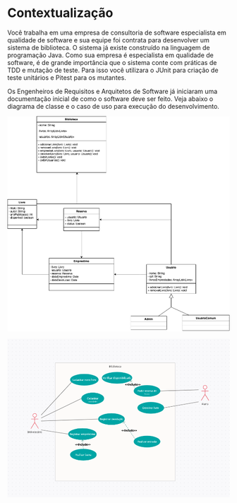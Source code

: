 
  

# Contextualização
  

Você trabalha em uma empresa de consultoria de software especialista em qualidade de software e sua equipe foi contrata para desenvolver um sistema de biblioteca. O sistema já existe construído na linguagem de programação Java. Como sua empresa é especialista em qualidade de software, é de grande importância que o sistema conte com práticas de TDD e mutação de teste. Para isso você utilizara o JUnit para criação de teste unitários e Pitest para os mutantes.

Os Engenheiros de Requisitos e Arquitetos de Software já iniciaram uma documentação inicial de como o software deve ser feito. Veja abaixo o diagrama de classe e o caso de uso para execução do desenvolvimento.
 

![Diagrama de classes](diagrama.png)

![Caso de uso](caso_uso.png)